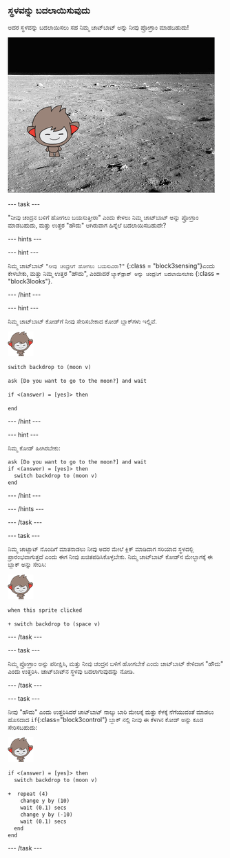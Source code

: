 ## ಸ್ಥಳವನ್ನು ಬದಲಾಯಿಸುವುದು

ಅದರ ಸ್ಥಳವನ್ನು ಬದಲಾಯಿಸಲು ಸಹ ನಿಮ್ಮ ಚಾಟ್‌ಬಾಟ್ ಅನ್ನು ನೀವು ಪ್ರೋಗ್ರಾಂ ಮಾಡಬಹುದು!

![ಬದಲಾಗುತ್ತಿರುವ ಹಿನ್ನೆಲೆಯನ್ನು ಪರೀಕ್ಷಿಸಲಾಗುತ್ತಿದೆ](images/chatbot-backdrop-moon.png)

\--- task \---

"ನೀವು ಚಂದ್ರನ ಬಳಿಗೆ ಹೋಗಲು ಬಯಸುತ್ತೀರಾ" ಎಂದು ಕೇಳಲು ನಿಮ್ಮ ಚಾಟ್‌ಬಾಟ್ ಅನ್ನು ಪ್ರೋಗ್ರಾಂ ಮಾಡಬಹುದು, ಮತ್ತು ಉತ್ತರ "ಹೌದು" ಆಗಿರುವಾಗ ಹಿನ್ನೆಲೆ ಬದಲಾಯಿಸಬಹುದೇ?

\--- hints \---

\--- hint \---

ನಿಮ್ಮ ಚಾಟ್‌ಬಾಟ್ ` "ನೀವು ಚಂದ್ರನಿಗೆ ಹೋಗಲು ಬಯಸುವಿರಾ?" ` {:class = "block3sensing"}ಎಂದು ಕೇಳಬೇಕು, ಮತ್ತು ನಿಮ್ಮ ಉತ್ತರ "ಹೌದು", ಎಂದಾದರೆ ` ಬ್ಯಾಕ್‌ಡ್ರಾಪ್ ಅನ್ನು ಚಂದ್ರನಿಗೆ ಬದಲಾಯಿಸಬೇಕು ` {:class = "block3looks"}.

\--- /hint \---

\--- hint \---

ನಿಮ್ಮ ಚಾಟ್‌ಬಾಟ್ ಕೋಡ್‌ಗೆ ನೀವು ಸೇರಿಸಬೇಕಾದ ಕೋಡ್ ಬ್ಲಾಕ್‌ಗಳು ಇಲ್ಲಿವೆ.

![ನ್ಯಾನೋ ಸ್ಪ್ರೈಟ್](images/nano-sprite.png)

```blocks3
switch backdrop to (moon v)

ask [Do you want to go to the moon?] and wait

if <(answer) = [yes]> then 

end
```

\--- /hint \---

\--- hint \---

ನಿಮ್ಮ ಕೋಡ್ ಹೀಗಿರಬೇಕು:

```blocks3
ask [Do you want to go to the moon?] and wait
if <(answer) = [yes]> then 
  switch backdrop to (moon v)
end
```

\--- /hint \---

\--- /hints \---

\--- /task \---

\--- task \---

ನಿಮ್ಮ ಚಾಟ್ಬಾಟ್ ನೊಂದಿಗೆ ಮಾತನಾಡಲು ನೀವು ಅದರ ಮೇಲೆ ಕ್ಲಿಕ್ ಮಾಡಿದಾಗ ಸರಿಯಾದ ಸ್ಥಳದಲ್ಲಿ ಪ್ರಾರಂಭವಾಗುತ್ತದೆ ಎಂದು ಈಗ ನೀವು ಖಚಿತಪಡಿಸಿಕೊಳ್ಳಬೇಕು. ನಿಮ್ಮ ಚಾಟ್‌ಬಾಟ್ ಕೋಡ್‌ನ ಮೇಲ್ಭಾಗಕ್ಕೆ ಈ ಬ್ಲಾಕ್ ಅನ್ನು ಸೇರಿಸಿ:

![ನ್ಯಾನೋ ಸ್ಪ್ರೈಟ್](images/nano-sprite.png)

```blocks3
when this sprite clicked

+ switch backdrop to (space v)
```

\--- /task \---

\--- task \---

ನಿಮ್ಮ ಪ್ರೋಗ್ರಾಂ ಅನ್ನು ಪರೀಕ್ಷಿಸಿ, ಮತ್ತು ನೀವು ಚಂದ್ರನ ಬಳಿಗೆ ಹೋಗಬೇಕೆ ಎಂದು ಚಾಟ್‌ಬಾಟ್ ಕೇಳಿದಾಗ "ಹೌದು" ಎಂದು ಉತ್ತರಿಸಿ. ಚಾಟ್‌ಬಾಟ್‌ನ ಸ್ಥಳವು ಬದಲಾಗುವುದನ್ನು ನೋಡಿ.

\--- /task \---

\--- task \---

ನೀವು "ಹೌದು" ಎಂದು ಉತ್ತರಿಸಿದರೆ ಚಾಟ್‌ಬಾಟ್ ನಾಲ್ಕು ಬಾರಿ ಮೇಲಕ್ಕೆ ಮತ್ತು ಕೆಳಕ್ಕೆ ನೆಗೆಯುವಂತೆ ಮಾಡಲು ಹೊಸದಾದ `if`{:class="block3control"} ಬ್ಲಾಕ್ ನಲ್ಲಿ ನೀವು ಈ ಕೆಳಗಿನ ಕೋಡ್ ಅನ್ನು ಕೂಡ ಸೇರಿಸಬಹುದು:

![ನ್ಯಾನೋ ಸ್ಪ್ರೈಟ್](images/nano-sprite.png)

```blocks3
if <(answer) = [yes]> then 
  switch backdrop to (moon v)

+  repeat (4) 
    change y by (10)
    wait (0.1) secs
    change y by (-10)
    wait (0.1) secs
  end
end
```

\--- /task \---
